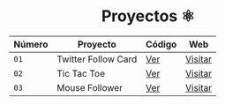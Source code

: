 <div align="center">

  
  # Proyectos ⚛️

  
</div>

| Número | Proyecto | Código | Web |
| --- | --- | --- | --- |
| `01` | Twitter Follow Card | [Ver](/proyects/01-twitter-follow-card) | [Visitar](https://midu-react-01.surge.sh) |
| `02` | Tic Tac Toe | [Ver](projects/02-tic-tac-toe) | [Visitar](https://midu-react-02.surge.sh) |
| `03` | Mouse Follower | [Ver](projects/03-mouse-follower) | [Visitar](https://midu-react-03.surge.sh) |
